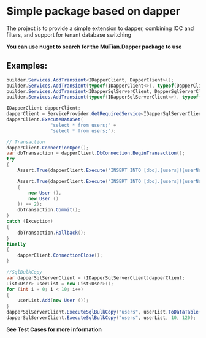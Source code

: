 # Simple package based on dapper

The project is to provide a simple extension to dapper, combining IOC and filters, and support for tenant database switching

**You can use nuget to search for the MuTian.Dapper package to use**

## Examples:

```csharp
builder.Services.AddTransient<IDapperClient, DapperClient>();
builder.Services.AddTransient(typeof(IDapperClient<>), typeof(DapperClient<>));
builder.Services.AddTransient<IDapperSqlServerClient, DapperSqlServerClient>();
builder.Services.AddTransient(typeof(IDapperSqlServerClient<>), typeof(DapperSqlServerClient<>));

IDapperClient dapperClient;
dapperClient = ServiceProvider.GetRequiredService<IDapperSqlServerClient>();
dapperClient.ExecuteDataSet(
                "select * from users;" +
                "select * from users;");

// Transaction
dapperClient.ConnectionOpen();
var dbTransaction = dapperClient.DbConnection.BeginTransaction();
try
{
    Assert.True(dapperClient.Execute("INSERT INTO [dbo].[users]([userName],[age])VALUES (@userName,@age)", new User(), dbTransaction) == 1);

    Assert.True(dapperClient.Execute("INSERT INTO [dbo].[users]([userName],[age])VALUES (@userName,@age),(@userName,@age)", new List<User>()
    {
        new User (),
        new User ()
    }) == 2);
    dbTransaction.Commit();
}
catch (Exception)
{
    dbTransaction.Rollback();
}
finally
{
    dapperClient.ConnectionClose();
}

//SqlBulkCopy
var dapperSqlServerClient = (IDapperSqlServerClient)dapperClient;
List<User> userList = new List<User>();
for (int i = 0; i < 10; i++)
{
    userList.Add(new User ());
}
dapperSqlServerClient.ExecuteSqlBulkCopy("users", userList.ToDataTable(), 10, 120);
dapperSqlServerClient.ExecuteSqlBulkCopy("users", userList, 10, 120);
```

**See Test Cases for more information**